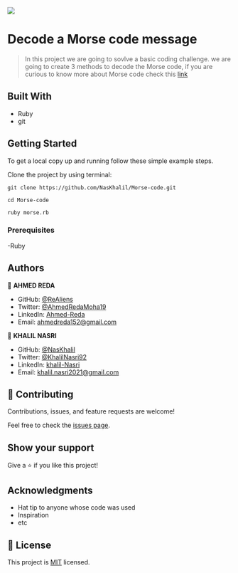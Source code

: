 ![](https://img.shields.io/badge/Microverse-blueviolet)

# Decode a Morse code message

> In this project we are going to sovlve a basic coding challenge. we are going to create 3 methods to decode the Morse code, if you are curious to know more about Morse code check this [link](https://en.wikipedia.org/wiki/Morse_code)


## Built With

- Ruby
- git

## Getting Started

To get a local copy up and running follow these simple example steps.

Clone the project by using terminal:

```
git clone https://github.com/NasKhalil/Morse-code.git

cd Morse-code

ruby morse.rb
```

### Prerequisites

-Ruby


## Authors

👤 **AHMED REDA**

- GitHub: [@ReAliens](https://github.com/ReAliens)
- Twitter: [@AhmedRedaMoha19](https://twitter.com/AhmedRedaMoha19)
- LinkedIn: [Ahmed-Reda](https://www.linkedin.com/in/armali/)
- Email: ahmedreda152@gmail.com

👤 **KHALIL NASRI**

- GitHub: [@NasKhalil](https://github.com/NasKhalil)
- Twitter: [@KhalilNasri92](https://twitter.com/KhalilNasri92)
- LinkedIn: [khalil-Nasri](https://www.linkedin.com/in/nasri-khalil-androdev/)
- Email: khalil.nasri2021@gmail.com

## 🤝 Contributing

Contributions, issues, and feature requests are welcome!

Feel free to check the [issues page](https://github.com/ReAliens/morse-code/issues).

## Show your support

Give a ⭐️ if you like this project!

## Acknowledgments

- Hat tip to anyone whose code was used
- Inspiration
- etc

## 📝 License

This project is [MIT](./MIT.md) licensed.